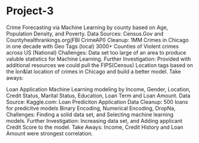 # Project-3
Crime Forecasting via Machine Learning
    by county based on Age, Population Density, and Poverty.
Data Sources: 
    Census.Gov and Countyhealthrankings.org(FBI CrimeAPI)
Cleanup:
    1MM Crimes in Chicago in one decade with Geo Tags (local)
    3000+ Counties of Violent crimes across US (National)
Challenges:
    Data set too large of an area to produce valuble statistics for Machine Learning.
Further Investigation:
    Provided with additional resources we could pull the FIPS(Census) Location tags based on the lon&lat location of crimes in Chicago and build a better model.
Take aways:
    

Loan Application Machine Learning modeling
    by Income, Gender, Location, Credit Status, Marital Status, Education, Loan Term and Loan Amount.
Data Source:
    Kaggle.com: Loan Prediciton Application Data 
Cleanup:
    500 loans for predicitve models
    Binary Encoding, Numerical Encoding, DropNa,
Challenges:
    Finding a solid data set, and Selecting machine learning models.
Further Investigation:
   Increasing data set, and Adding applicant Credit Score to the model.
Take Aways:
    Income, Credit History and Loan Amount were strongest correlation.
